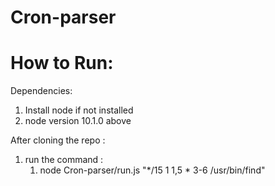 # Cron-parser
# How to Run:

 Dependencies: 
 1. Install node if not installed
 2. node version 10.1.0 above
 
 After cloning the repo :
 1. run the command : 
    1. node Cron-parser/run.js "*/15 1 1,5 * 3-6 /usr/bin/find"


    
